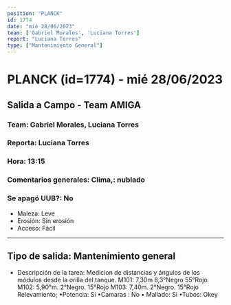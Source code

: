 ```yaml
---
position: "PLANCK"
id: 1774
date: "mié 28/06/2023"
team: ['Gabriel Morales', 'Luciana Torres']
report: "Luciana Torres"
type: ["Mantenimiento General"]
---
```


# PLANCK (id=1774) - mié 28/06/2023
## Salida a Campo - Team AMIGA
### Team: Gabriel Morales, Luciana Torres
### Reporta: Luciana Torres
### Hora: 13:15
### Comentarios generales: Clima,: nublado 
### Se apagó UUB?: No 
- Maleza: Leve
- Erosión: Sin erosión
- Acceso: Fácil
---------
## Tipo de salida: Mantenimiento general
   - Descripción de la tarea: Medicion de distancias y ángulos de los módulos desde la orilla del tanque. 
M101: 7,30m 8,3°Negro 55°Rojo
M102: 5,90°m. 2°Negro.  15°Rojo 
M103: 7,40m.  2°Negro. 15°Rojo 
Relevamiento; 
•Potencia: Si
•Camaras : No
• Mallado: Si 
•Tubos: Okey
